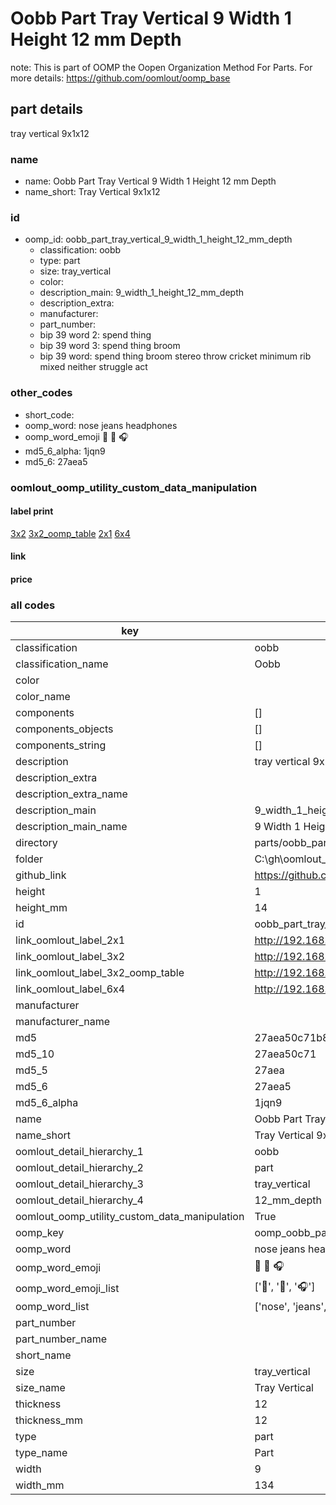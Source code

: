 # Oobb Part Tray Vertical 9 Width 1 Height 12 mm Depth  

note: This is part of OOMP the Oopen Organization Method For Parts. For more details: https://github.com/oomlout/oomp_base

##  part details
  



tray vertical 9x1x12



### name
* name: Oobb Part Tray Vertical 9 Width 1 Height 12 mm Depth
* name_short: Tray Vertical 9x1x12 
### id
* oomp_id: oobb_part_tray_vertical_9_width_1_height_12_mm_depth
  * classification: oobb
  * type: part
  * size: tray_vertical
  * color: 
  * description_main: 9_width_1_height_12_mm_depth
  * description_extra: 
  * manufacturer: 
  * part_number: 
  * bip 39 word 2: spend thing
  * bip 39 word 3: spend thing broom
  * bip 39 word: spend thing broom stereo throw cricket minimum rib mixed neither struggle act

### other_codes
* short_code: 
* oomp_word: nose jeans headphones
* oomp_word_emoji :nose: :jeans: :headphones:
* md5_6_alpha: 1jqn9
* md5_6: 27aea5






### oomlout_oomp_utility_custom_data_manipulation
#### label print
[3x2](http://192.168.1.245:1112/?label=oomp%201jqn9)
[3x2_oomp_table](http://192.168.1.108:1112/?label=oomp%201jqn9)
[2x1](http://192.168.1.242:1112/?label=oomp%201jqn9)
[6x4](http://192.168.1.55:1112/?label=oomp%201jqn9)    

#### link

                              

#### price







### all codes 
| key | value |  
| --- | --- |  
| classification | oobb |  
| classification_name | Oobb |  
| color |  |  
| color_name |  |  
| components | [] |  
| components_objects | [] |  
| components_string | [] |  
| description | tray vertical 9x1x12 |  
| description_extra |  |  
| description_extra_name |  |  
| description_main | 9_width_1_height_12_mm_depth |  
| description_main_name | 9 Width 1 Height 12 mm Depth |  
| directory | parts/oobb_part_tray_vertical_9_width_1_height_12_mm_depth |  
| folder | C:\gh\oomlout_oobb_version_4_generated_parts\parts\oobb_part_tray_vertical_9_width_1_height_12_mm_depth |  
| github_link | https://github.com/oomlout/oomlout_oomp_part_src/tree/main/parts/oobb_part_tray_vertical_9_width_1_height_12_mm_depth |  
| height | 1 |  
| height_mm | 14 |  
| id | oobb_part_tray_vertical_9_width_1_height_12_mm_depth |  
| link_oomlout_label_2x1 | http://192.168.1.242:1112/?label=oomp%201jqn9 |  
| link_oomlout_label_3x2 | http://192.168.1.245:1112/?label=oomp%201jqn9 |  
| link_oomlout_label_3x2_oomp_table | http://192.168.1.108:1112/?label=oomp%201jqn9 |  
| link_oomlout_label_6x4 | http://192.168.1.55:1112/?label=oomp%201jqn9 |  
| manufacturer |  |  
| manufacturer_name |  |  
| md5 | 27aea50c71b8f1a0cdf0ad5839b82e8a |  
| md5_10 | 27aea50c71 |  
| md5_5 | 27aea |  
| md5_6 | 27aea5 |  
| md5_6_alpha | 1jqn9 |  
| name | Oobb Part Tray Vertical 9 Width 1 Height 12 mm Depth |  
| name_short | Tray Vertical 9x1x12  |  
| oomlout_detail_hierarchy_1 | oobb |  
| oomlout_detail_hierarchy_2 | part |  
| oomlout_detail_hierarchy_3 | tray_vertical |  
| oomlout_detail_hierarchy_4 | 12_mm_depth |  
| oomlout_oomp_utility_custom_data_manipulation | True |  
| oomp_key | oomp_oobb_part_tray_vertical_9_width_1_height_12_mm_depth |  
| oomp_word | nose jeans headphones |  
| oomp_word_emoji | :nose: :jeans: :headphones: |  
| oomp_word_emoji_list | [':nose:', ':jeans:', ':headphones:'] |  
| oomp_word_list | ['nose', 'jeans', 'headphones'] |  
| part_number |  |  
| part_number_name |  |  
| short_name |  |  
| size | tray_vertical |  
| size_name | Tray Vertical |  
| thickness | 12 |  
| thickness_mm | 12 |  
| type | part |  
| type_name | Part |  
| width | 9 |  
| width_mm | 134 |  
